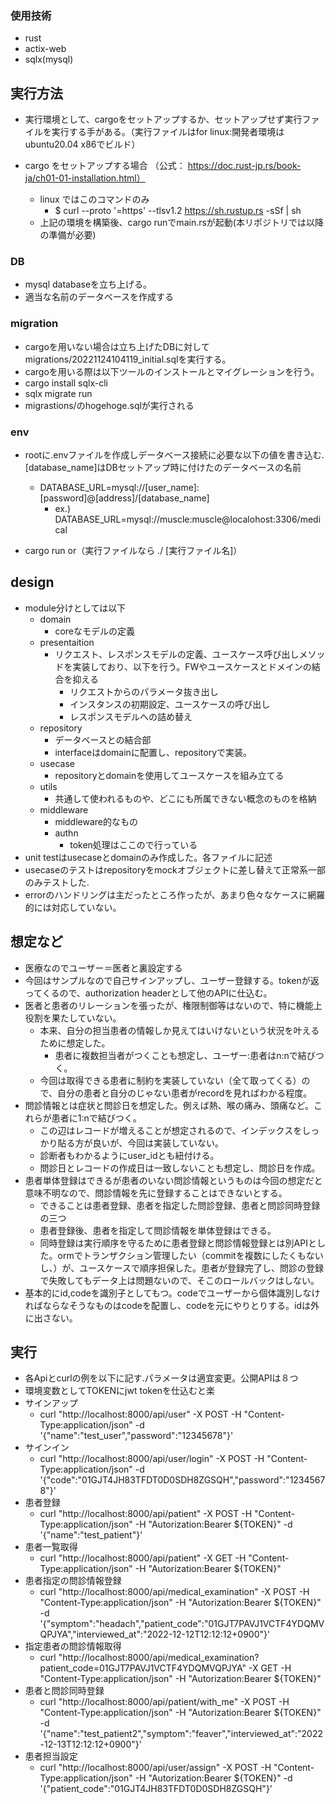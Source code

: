 ### 使用技術
- rust
- actix-web
- sqlx(mysql)

## 実行方法
- 実行環境として、cargoをセットアップするか、セットアップせず実行ファイルを実行する手がある。（実行ファイルはfor linux:開発者環境はubuntu20.04 x86でビルド）

- cargo をセットアップする場合 （公式： https://doc.rust-jp.rs/book-ja/ch01-01-installation.html）
    - linux ではこのコマンドのみ　
        - $ curl --proto '=https' --tlsv1.2 https://sh.rustup.rs -sSf | sh
    - 上記の環境を構築後、cargo runでmain.rsが起動(本リポジトリでは以降の準備が必要)
### DB
- mysql databaseを立ち上げる。
- 適当な名前のデータベースを作成する

### migration
- cargoを用いない場合は立ち上げたDBに対して　migrations/20221124104119_initial.sqlを実行する。
- cargoを用いる際は以下ツールのインストールとマイグレーションを行う。
- cargo install sqlx-cli
- sqlx migrate run
- migrastions/のhogehoge.sqlが実行される

### env
- rootに.envファイルを作成しデータベース接続に必要な以下の値を書き込む.
[database_name]はDBセットアップ時に付けたのデータベースの名前
    - DATABASE_URL=mysql://[user_name]:[password]@[address]/[database_name]
        - ex.) DATABASE_URL=mysql://muscle:muscle@localohost:3306/medical

- cargo run or（実行ファイルなら ./ [実行ファイル名]）


## design
- module分けとしては以下
    - domain
        - coreなモデルの定義
    - presentaition
        - リクエスト、レスポンスモデルの定義、ユースケース呼び出しメソッドを実装しており、以下を行う。FWやユースケースとドメインの結合を抑える
            - リクエストからのパラメータ抜き出し
            - インスタンスの初期設定、ユースケースの呼び出し
            - レスポンスモデルへの詰め替え
    - repository
        - データベースとの結合部
        - interfaceはdomainに配置し、repositoryで実装。
    - usecase
        - repositoryとdomainを使用してユースケースを組み立てる
    - utils
        - 共通して使われるものや、どこにも所属できない概念のものを格納
    - middleware
        - middleware的なもの
        - authn
            - token処理はここので行っている
- unit testはusecaseとdomainのみ作成した。各ファイルに記述
- usecaseのテストはrepositoryをmockオブジェクトに差し替えて正常系一部のみテストした.
- errorのハンドリングは主だったところ作ったが、あまり色々なケースに網羅的には対応していない。

## 想定など

- 医療なのでユーザー＝医者と裏設定する
- 今回はサンプルなので自己サインアップし、ユーザー登録する。tokenが返ってくるので、authorization headerとして他のAPIに仕込む。
- 医者と患者のリレーションを張ったが、権限制御等はないので、特に機能上役割を果たしていない。
    - 本来、自分の担当患者の情報しか見えてはいけないという状況を叶えるために想定した。
        - 患者に複数担当者がつくことも想定し、ユーザー:患者はn:nで結びつく。
    - 今回は取得できる患者に制約を実装していない（全て取ってくる）ので、自分の患者と自分のじゃない患者がrecordを見ればわかる程度。
- 問診情報とは症状と問診日を想定した。例えば熱、喉の痛み、頭痛など。これらが患者に1:nで結びつく。
    - この辺はレコードが増えることが想定されるので、インデックスをしっかり貼る方が良いが、今回は実装していない。
    - 診断者もわかるようにuser_idとも紐付ける。
    - 問診日とレコードの作成日は一致しないことも想定し、問診日を作成。
- 患者単体登録はできるが患者のいない問診情報というものは今回の想定だと意味不明なので、問診情報を先に登録することはできないとする。
    - できることは患者登録、患者を指定した問診登録、患者と問診同時登録の三つ
    - 患者登録後、患者を指定して問診情報を単体登録はできる。
    - 同時登録は実行順序を守るために患者登録と問診情報登録とは別APIとした。ormでトランザクション管理したい（commitを複数にしたくもないし、）が、ユースケースで順序担保した。患者が登録完了し、問診の登録で失敗してもデータ上は問題ないので、そこのロールバックはしない。
- 基本的にid,codeを識別子としてもつ。codeでユーザーから個体識別しなければならなそうなものはcodeを配置し、codeを元にやりとりする。idは外に出さない。
## 実行
- 各Apiとcurlの例を以下に記す.パラメータは適宜変更。公開APIは８つ
- 環境変数としてTOKENにjwt tokenを仕込むと楽
- サインアップ
    - curl "http://localhost:8000/api/user" -X POST -H "Content-Type:application/json" -d '{"name":"test_user","password":"12345678"}'
- サインイン
    - curl "http://localhost:8000/api/user/login" -X POST -H "Content-Type:application/json" -d '{"code":"01GJT4JH83TFDT0D0SDH8ZGSQH","password":"12345678"}'
- 患者登録
    - curl "http://localhost:8000/api/patient" -X POST -H "Content-Type:application/json" -H "Autorization:Bearer ${TOKEN}" -d '{"name":"test_patient"}'
- 患者一覧取得
    - curl "http://localhost:8000/api/patient" -X GET -H "Content-Type:application/json" -H "Autorization:Bearer ${TOKEN}"
- 患者指定の問診情報登録
    - curl "http://localhost:8000/api/medical_examination" -X POST -H "Content-Type:application/json" -H "Autorization:Bearer ${TOKEN}" -d '{"symptom":"headach","patient_code":"01GJT7PAVJ1VCTF4YDQMVQPJYA","interviewed_at":"2022-12-12T12:12:12+0900"}'
- 指定患者の問診情報取得
    - curl "http://localhost:8000/api/medical_examination?patient_code=01GJT7PAVJ1VCTF4YDQMVQPJYA" -X GET -H "Content-Type:application/json" -H "Autorization:Bearer ${TOKEN}"
- 患者と問診同時登録
    - curl "http://localhost:8000/api/patient/with_me" -X POST -H "Content-Type:application/json" -H "Autorization:Bearer ${TOKEN}" -d '{"name":"test_patient2","symptom":"feaver","interviewed_at":"2022-12-13T12:12:12+0900"}'
- 患者担当設定
    - curl "http://localhost:8000/api/user/assign" -X POST -H "Content-Type:application/json" -H "Autorization:Bearer ${TOKEN}" -d '{"patient_code":"01GJT4JH83TFDT0D0SDH8ZGSQH"}'